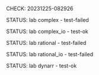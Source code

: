 CHECK: 20231225-082926
STATUS: lab complex - test-failed
STATUS: lab complex_io - test-ok
STATUS: lab rational - test-failed
STATUS: lab rational_io - test-failed
STATUS: lab dynarr - test-ok

